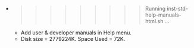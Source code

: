 * >>>>>>>>> Running inst-std-help-manuals-html.sh ...
  * Add user & developer manuals in Help menu.
  * Disk size = 2779224K. Space Used = 72K.
